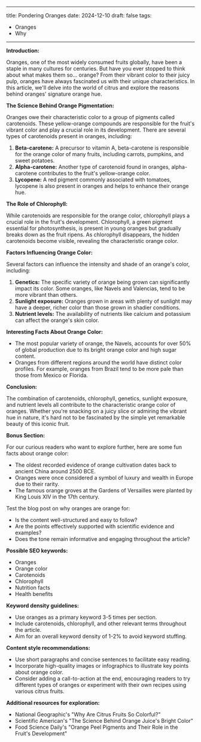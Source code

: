 
---
title: Pondering Oranges
date: 2024-12-10
draft: false 
tags: 
   - Oranges 
   - Why
---

**Introduction:**

Oranges, one of the most widely consumed fruits globally, have been a staple in many cultures for centuries. But have you ever stopped to think about what makes them so... orange? From their vibrant color to their juicy pulp, oranges have always fascinated us with their unique characteristics. In this article, we'll delve into the world of citrus and explore the reasons behind oranges' signature orange hue.

**The Science Behind Orange Pigmentation:**

Oranges owe their characteristic color to a group of pigments called carotenoids. These yellow-orange compounds are responsible for the fruit's vibrant color and play a crucial role in its development. There are several types of carotenoids present in oranges, including:

1. **Beta-carotene:** A precursor to vitamin A, beta-carotene is responsible for the orange color of many fruits, including carrots, pumpkins, and sweet potatoes.
2. **Alpha-carotene:** Another type of carotenoid found in oranges, alpha-carotene contributes to the fruit's yellow-orange color.
3. **Lycopene:** A red pigment commonly associated with tomatoes, lycopene is also present in oranges and helps to enhance their orange hue.

**The Role of Chlorophyll:**

While carotenoids are responsible for the orange color, chlorophyll plays a crucial role in the fruit's development. Chlorophyll, a green pigment essential for photosynthesis, is present in young oranges but gradually breaks down as the fruit ripens. As chlorophyll disappears, the hidden carotenoids become visible, revealing the characteristic orange color.

**Factors Influencing Orange Color:**

Several factors can influence the intensity and shade of an orange's color, including:

1. **Genetics:** The specific variety of orange being grown can significantly impact its color. Some oranges, like Navels and Valencias, tend to be more vibrant than others.
2. **Sunlight exposure:** Oranges grown in areas with plenty of sunlight may have a deeper, richer color than those grown in shadier conditions.
3. **Nutrient levels:** The availability of nutrients like calcium and potassium can affect the orange's skin color.

**Interesting Facts About Orange Color:**

* The most popular variety of orange, the Navels, accounts for over 50% of global production due to its bright orange color and high sugar content.
* Oranges from different regions around the world have distinct color profiles. For example, oranges from Brazil tend to be more pale than those from Mexico or Florida.

**Conclusion:**

The combination of carotenoids, chlorophyll, genetics, sunlight exposure, and nutrient levels all contribute to the characteristic orange color of oranges. Whether you're snacking on a juicy slice or admiring the vibrant hue in nature, it's hard not to be fascinated by the simple yet remarkable beauty of this iconic fruit.

**Bonus Section:**

For our curious readers who want to explore further, here are some fun facts about orange color:

* The oldest recorded evidence of orange cultivation dates back to ancient China around 2500 BCE.
* Oranges were once considered a symbol of luxury and wealth in Europe due to their rarity.
* The famous orange groves at the Gardens of Versailles were planted by King Louis XIV in the 17th century.

Test the blog post on why oranges are orange for:

* Is the content well-structured and easy to follow?
* Are the points effectively supported with scientific evidence and examples?
* Does the tone remain informative and engaging throughout the article?

**Possible SEO keywords:**

* Oranges
* Orange color
* Carotenoids
* Chlorophyll
* Nutrition facts
* Health benefits

**Keyword density guidelines:**

* Use oranges as a primary keyword 3-5 times per section.
* Include carotenoids, chlorophyll, and other relevant terms throughout the article.
* Aim for an overall keyword density of 1-2% to avoid keyword stuffing.

**Content style recommendations:**

* Use short paragraphs and concise sentences to facilitate easy reading.
* Incorporate high-quality images or infographics to illustrate key points about orange color.
* Consider adding a call-to-action at the end, encouraging readers to try different types of oranges or experiment with their own recipes using various citrus fruits.

**Additional resources for exploration:**

* National Geographic's "Why Are Citrus Fruits So Colorful?"
* Scientific American's "The Science Behind Orange Juice's Bright Color"
* Food Science Daily's "Orange Peel Pigments and Their Role in the Fruit's Development"
